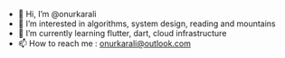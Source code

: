 - 👋 Hi, I’m @onurkarali
- 👀 I’m interested in algorithms, system design, reading and mountains 
- 🌱 I’m currently learning flutter, dart, cloud infrastructure
- 📫 How to reach me : onurkarali@outlook.com

<!---
onurkarali/onurkarali is a ✨ special ✨ repository because its `README.md` (this file) appears on your GitHub profile.
You can click the Preview link to take a look at your changes.
--->
